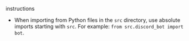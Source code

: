 instructions

- When importing from Python files in the `src` directory, use absolute imports starting with `src`. For example: `from src.discord_bot import bot`.
